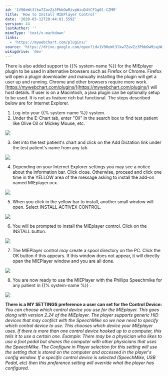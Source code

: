 ```yaml
---
id: '1V90eWt3lkw7ZavZz3PbbOwMivpWiuD4tCF1g0l-CZMM'
title: 'How to Install MIEPlayer Control'
date: '2020-03-12T20:44:01.559Z'
version: 44
lastAuthor: ''
mimeType: 'text/x-markdown'
links:
  - 'https://mywebchart.com/plugins/'
source: 'https://drive.google.com/open?id=1V90eWt3lkw7ZavZz3PbbOwMivpWiuD4tCF1g0l-CZMM'
wikigdrive: 'dev'
---
```

There is also added support to {{% system-name %}} for the MIEplayer plugin to be used in alternative browsers such as Firefox or Chrome. Firefox will open a plugin downloader and manually installing the plugin will get a user up and running. Chrome and other browsers require more work. [https://mywebchart.com/plugins/](https://mywebchart.com/plugins/) will host details. If user is on a Macintosh, a java plugin can be optionally setup to be used. It is not as feature rich but functional. The steps described below are for Internet Explorer.
1. Log into your {{% system-name %}} system.
2. Under the E-Chart tab, enter "Oil" in the search box to find test patient like Olive Oil or Mickey Mouse, etc.


![](../how-to-install-mieplayer-control.assets/afd7bebf57ca4b23090d2b90a2b79202.png)


3. Get into the test patient's chart and click on the Add Dictation link under the test patient's name from any tab.


![](../how-to-install-mieplayer-control.assets/99348dc0339c3576f027bc4bed15f672.png)


4. Depending on your Internet Explorer settings you may see a notice about the information bar. Click close. Otherwise, proceed and click one time in the YELLOW area of the message asking to install the add-on named MIEplayer.ocx.


![](../how-to-install-mieplayer-control.assets/6d53e2a28dfd37c6902cf55d3490b2e8.png)


5. When you click in the yellow bar to install, another small window will open. Select INSTALL ACTIVEX CONTROL.


![](../how-to-install-mieplayer-control.assets/f1c17b7a0b15da055e4c56c7a0eb4ae7.png)


6. You will be prompted to install the MIEplayer control. Click on the INSTALL button.


![](../how-to-install-mieplayer-control.assets/3b5da882fbc087d59ff4618f58f4bebe.png)


7. The MIEPlayer control <em>may</em> create a spool directory on the PC. Click the OK button if this appears. If this window does not appear, it will directly open the MIEPlayer window and you are all done.


![](../how-to-install-mieplayer-control.assets/e895308db579822f7841acb4a6c64660.png)


8. You are now ready to use the MIEPlayer with the Phillips Speechmike for any patient in {{% system-name %}} .


![](../how-to-install-mieplayer-control.assets/30f801ab5b11141acc37623c9106be9d.png)


**There is a MY SETTINGS preference a user can set for the Control Device:** *You can choose which control device you use for the MIEplayer. This goes along with version 2.24 of the MIEplayer. The player supports generic HID devices that may conflict with the SpeechMike so we now need to specify which control device to use. This chooses which device your MIEplayer uses. If there is more than one control device hooked up to a computer, this tells it to use a certain one. Example: There may be a physician who likes to use a foot pedal but shares the computer with other physicians that uses the SpeechMike. The Configure in Player selection for this setting will use the setting that is stored on the computer and accessed in the player's config window. If a specific control device is selected (SpeechMike, USB Pedal, etc) then this preference setting will override what the player has configured.*
